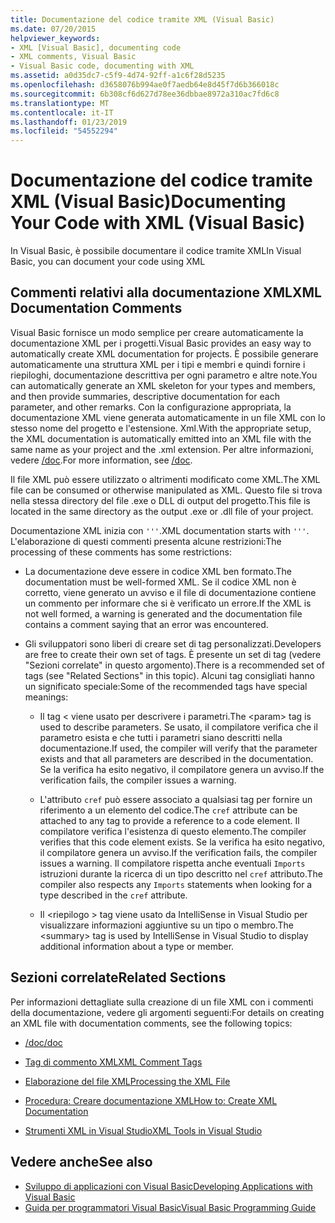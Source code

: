 ```yaml
---
title: Documentazione del codice tramite XML (Visual Basic)
ms.date: 07/20/2015
helpviewer_keywords:
- XML [Visual Basic], documenting code
- XML comments, Visual Basic
- Visual Basic code, documenting with XML
ms.assetid: a0d35dc7-c5f9-4d74-92ff-a1c6f28d5235
ms.openlocfilehash: d3658076b994ae0f7aedb64e8d45f7d6b366018c
ms.sourcegitcommit: 6b308cf6d627d78ee36dbbae8972a310ac7fd6c8
ms.translationtype: MT
ms.contentlocale: it-IT
ms.lasthandoff: 01/23/2019
ms.locfileid: "54552294"
---
```

# <a name="documenting-your-code-with-xml-visual-basic"></a><span data-ttu-id="4c722-102">Documentazione del codice tramite XML (Visual Basic)</span><span class="sxs-lookup"><span data-stu-id="4c722-102">Documenting Your Code with XML (Visual Basic)</span></span>
<span data-ttu-id="4c722-103">In Visual Basic, è possibile documentare il codice tramite XML</span><span class="sxs-lookup"><span data-stu-id="4c722-103">In Visual Basic, you can document your code using XML</span></span>  
  
## <a name="xml-documentation-comments"></a><span data-ttu-id="4c722-104">Commenti relativi alla documentazione XML</span><span class="sxs-lookup"><span data-stu-id="4c722-104">XML Documentation Comments</span></span>  
 <span data-ttu-id="4c722-105">Visual Basic fornisce un modo semplice per creare automaticamente la documentazione XML per i progetti.</span><span class="sxs-lookup"><span data-stu-id="4c722-105">Visual Basic provides an easy way to automatically create XML documentation for projects.</span></span> <span data-ttu-id="4c722-106">È possibile generare automaticamente una struttura XML per i tipi e membri e quindi fornire i riepiloghi, documentazione descrittiva per ogni parametro e altre note.</span><span class="sxs-lookup"><span data-stu-id="4c722-106">You can automatically generate an XML skeleton for your types and members, and then provide summaries, descriptive documentation for each parameter, and other remarks.</span></span> <span data-ttu-id="4c722-107">Con la configurazione appropriata, la documentazione XML viene generata automaticamente in un file XML con lo stesso nome del progetto e l'estensione. Xml.</span><span class="sxs-lookup"><span data-stu-id="4c722-107">With the appropriate setup, the XML documentation is automatically emitted into an XML file with the same name as your project and the .xml extension.</span></span> <span data-ttu-id="4c722-108">Per altre informazioni, vedere [/doc](../../../visual-basic/reference/command-line-compiler/doc.md).</span><span class="sxs-lookup"><span data-stu-id="4c722-108">For more information, see [/doc](../../../visual-basic/reference/command-line-compiler/doc.md).</span></span>  
  
 <span data-ttu-id="4c722-109">Il file XML può essere utilizzato o altrimenti modificato come XML.</span><span class="sxs-lookup"><span data-stu-id="4c722-109">The XML file can be consumed or otherwise manipulated as XML.</span></span> <span data-ttu-id="4c722-110">Questo file si trova nella stessa directory del file .exe o DLL di output del progetto.</span><span class="sxs-lookup"><span data-stu-id="4c722-110">This file is located in the same directory as the output .exe or .dll file of your project.</span></span>  
  
 <span data-ttu-id="4c722-111">Documentazione XML inizia con `'''`.</span><span class="sxs-lookup"><span data-stu-id="4c722-111">XML documentation starts with `'''`.</span></span> <span data-ttu-id="4c722-112">L'elaborazione di questi commenti presenta alcune restrizioni:</span><span class="sxs-lookup"><span data-stu-id="4c722-112">The processing of these comments has some restrictions:</span></span>  
  
-   <span data-ttu-id="4c722-113">La documentazione deve essere in codice XML ben formato.</span><span class="sxs-lookup"><span data-stu-id="4c722-113">The documentation must be well-formed XML.</span></span> <span data-ttu-id="4c722-114">Se il codice XML non è corretto, viene generato un avviso e il file di documentazione contiene un commento per informare che si è verificato un errore.</span><span class="sxs-lookup"><span data-stu-id="4c722-114">If the XML is not well formed, a warning is generated and the documentation file contains a comment saying that an error was encountered.</span></span>  
  
-   <span data-ttu-id="4c722-115">Gli sviluppatori sono liberi di creare set di tag personalizzati.</span><span class="sxs-lookup"><span data-stu-id="4c722-115">Developers are free to create their own set of tags.</span></span> <span data-ttu-id="4c722-116">È presente un set di tag (vedere "Sezioni correlate" in questo argomento).</span><span class="sxs-lookup"><span data-stu-id="4c722-116">There is a recommended set of tags (see "Related Sections" in this topic).</span></span> <span data-ttu-id="4c722-117">Alcuni tag consigliati hanno un significato speciale:</span><span class="sxs-lookup"><span data-stu-id="4c722-117">Some of the recommended tags have special meanings:</span></span>  
  
    -   <span data-ttu-id="4c722-118">Il tag \< viene usato per descrivere i parametri.</span><span class="sxs-lookup"><span data-stu-id="4c722-118">The \<param> tag is used to describe parameters.</span></span> <span data-ttu-id="4c722-119">Se usato, il compilatore verifica che il parametro esista e che tutti i parametri siano descritti nella documentazione.</span><span class="sxs-lookup"><span data-stu-id="4c722-119">If used, the compiler will verify that the parameter exists and that all parameters are described in the documentation.</span></span> <span data-ttu-id="4c722-120">Se la verifica ha esito negativo, il compilatore genera un avviso.</span><span class="sxs-lookup"><span data-stu-id="4c722-120">If the verification fails, the compiler issues a warning.</span></span>  
  
    -   <span data-ttu-id="4c722-121">L'attributo `cref` può essere associato a qualsiasi tag per fornire un riferimento a un elemento del codice.</span><span class="sxs-lookup"><span data-stu-id="4c722-121">The `cref` attribute can be attached to any tag to provide a reference to a code element.</span></span> <span data-ttu-id="4c722-122">Il compilatore verifica l'esistenza di questo elemento.</span><span class="sxs-lookup"><span data-stu-id="4c722-122">The compiler verifies that this code element exists.</span></span> <span data-ttu-id="4c722-123">Se la verifica ha esito negativo, il compilatore genera un avviso.</span><span class="sxs-lookup"><span data-stu-id="4c722-123">If the verification fails, the compiler issues a warning.</span></span> <span data-ttu-id="4c722-124">Il compilatore rispetta anche eventuali `Imports` istruzioni durante la ricerca di un tipo descritto nel `cref` attributo.</span><span class="sxs-lookup"><span data-stu-id="4c722-124">The compiler also respects any `Imports` statements when looking for a type described in the `cref` attribute.</span></span>  
  
    -   <span data-ttu-id="4c722-125">Il \<riepilogo > tag viene usato da IntelliSense in Visual Studio per visualizzare informazioni aggiuntive su un tipo o membro.</span><span class="sxs-lookup"><span data-stu-id="4c722-125">The \<summary> tag is used by IntelliSense in Visual Studio to display additional information about a type or member.</span></span>  
  
## <a name="related-sections"></a><span data-ttu-id="4c722-126">Sezioni correlate</span><span class="sxs-lookup"><span data-stu-id="4c722-126">Related Sections</span></span>  
 <span data-ttu-id="4c722-127">Per informazioni dettagliate sulla creazione di un file XML con i commenti della documentazione, vedere gli argomenti seguenti:</span><span class="sxs-lookup"><span data-stu-id="4c722-127">For details on creating an XML file with documentation comments, see the following topics:</span></span>  
  
-   [<span data-ttu-id="4c722-128">/doc</span><span class="sxs-lookup"><span data-stu-id="4c722-128">/doc</span></span>](../../../visual-basic/reference/command-line-compiler/doc.md)  
  
-   [<span data-ttu-id="4c722-129">Tag di commento XML</span><span class="sxs-lookup"><span data-stu-id="4c722-129">XML Comment Tags</span></span>](../../../visual-basic/language-reference/xmldoc/index.md)  
  
-   [<span data-ttu-id="4c722-130">Elaborazione del file XML</span><span class="sxs-lookup"><span data-stu-id="4c722-130">Processing the XML File</span></span>](../../../visual-basic/programming-guide/program-structure/processing-the-xml-file.md)  
  
-   [<span data-ttu-id="4c722-131">Procedura: Creare documentazione XML</span><span class="sxs-lookup"><span data-stu-id="4c722-131">How to: Create XML Documentation</span></span>](../../../visual-basic/programming-guide/program-structure/how-to-create-xml-documentation.md)  
  
-   [<span data-ttu-id="4c722-132">Strumenti XML in Visual Studio</span><span class="sxs-lookup"><span data-stu-id="4c722-132">XML Tools in Visual Studio</span></span>](/visualstudio/xml-tools/xml-tools-in-visual-studio)  
  
## <a name="see-also"></a><span data-ttu-id="4c722-133">Vedere anche</span><span class="sxs-lookup"><span data-stu-id="4c722-133">See also</span></span>
- [<span data-ttu-id="4c722-134">Sviluppo di applicazioni con Visual Basic</span><span class="sxs-lookup"><span data-stu-id="4c722-134">Developing Applications with Visual Basic</span></span>](../../../visual-basic/developing-apps/index.md)
- [<span data-ttu-id="4c722-135">Guida per programmatori Visual Basic</span><span class="sxs-lookup"><span data-stu-id="4c722-135">Visual Basic Programming Guide</span></span>](../../../visual-basic/programming-guide/index.md)
